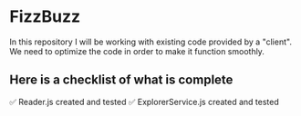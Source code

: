 # FizzBuzz

In this repository I will be working with existing code provided by a "client".
We need to optimize the code in order to make it function smoothly.

## Here is a checklist of what is complete
✅ Reader.js created and tested
✅ ExplorerService.js created and tested

